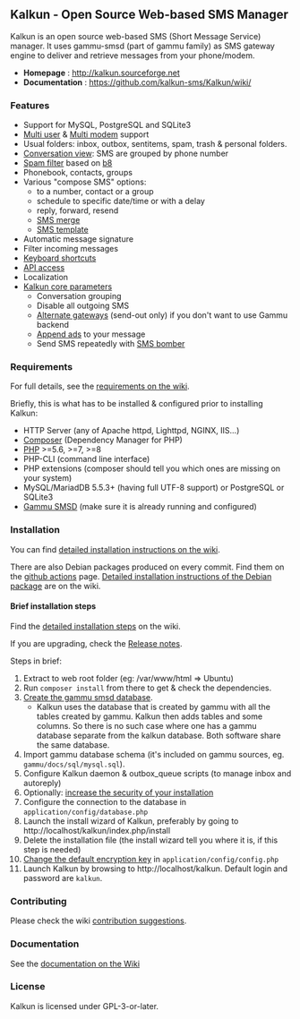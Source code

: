 ## Kalkun - Open Source Web-based SMS Manager
Kalkun is an open source web-based SMS (Short Message Service) manager. It uses gammu-smsd (part of gammu family) as SMS gateway engine to deliver and retrieve messages from your phone/modem.

* **Homepage** : http://kalkun.sourceforge.net
* **Documentation** : https://github.com/kalkun-sms/Kalkun/wiki/

### Features
* Support for MySQL, PostgreSQL and SQLite3
* [Multi user](https://github.com/kalkun-sms/Kalkun/wiki/Multi-user) & [Multi modem](https://github.com/kalkun-sms/Kalkun/wiki/Multi-modem) support
* Usual folders: inbox, outbox, sentitems, spam, trash & personal folders.
* [Conversation view](https://github.com/kalkun-sms/Kalkun/wiki/Conversation): SMS are grouped by phone number
* [Spam filter](https://github.com/kalkun-sms/Kalkun/wiki/Spam-filter) based on [b8](https://nasauber.de/opensource/b8/)
* Phonebook, contacts, groups
* Various "compose SMS" options:
    - to a number, contact or a group
    - schedule to specific date/time or with a delay
    - reply, forward, resend
    - [SMS merge](https://github.com/kalkun-sms/Kalkun/wiki/SMS-merge)
    - [SMS template](https://github.com/kalkun-sms/Kalkun/wiki/SMS-template)
* Automatic message signature
* Filter incoming messages
* [Keyboard shortcuts](https://github.com/kalkun-sms/Kalkun/wiki/Keyboard-shortcuts)
* [API access](https://github.com/kalkun-sms/Kalkun/wiki/API)
* Localization
* [Kalkun core parameters](https://github.com/kalkun-sms/Kalkun/wiki/Configuration)
    - Conversation grouping
    - Disable all outgoing SMS
    - [Alternate gateways](https://github.com/kalkun-sms/Kalkun/wiki/Alternate-gateways) (send-out only) if you don't want to use Gammu backend
    - [Append ads](https://github.com/kalkun-sms/Kalkun/wiki/SMS-ads) to your message
    - Send SMS repeatedly with [SMS bomber](https://github.com/kalkun-sms/Kalkun/wiki/SMS-bomber)

### Requirements
For full details, see the [requirements on the wiki](https://github.com/kalkun-sms/Kalkun/wiki/Requirements).

Briefly, this is what has to be installed & configured prior to installing Kalkun:
* HTTP Server (any of Apache httpd, Lighttpd, NGINX, IIS...)
* [Composer](https://getcomposer.org/) (Dependency Manager for PHP)
* [PHP](https://www.php.net) >=5.6, >=7, >=8
* PHP-CLI (command line interface)
* PHP extensions (composer should tell you which ones are missing on your system)
* MySQL/MariadDB 5.5.3+ (having full UTF-8 support) or PostgreSQL or SQLite3
* [Gammu SMSD](https://wammu.eu/smsd/) (make sure it is already running and configured)

### Installation
You can find [detailed installation instructions on the wiki](https://github.com/kalkun-sms/Kalkun/wiki/Installation).

There are also Debian packages produced on every commit. Find them on the [github actions](https://github.com/kalkun-sms/Kalkun/actions?query=workflow%3APackaging++) page. [Detailed installation instructions of the Debian package](https://github.com/kalkun-sms/Kalkun/wiki/Installation#Debian-and-related) are on the wiki.

#### Brief installation steps
Find the [detailed installation steps](https://github.com/kalkun-sms/Kalkun/wiki/Installation) on the wiki.

If you are upgrading, check the [Release notes](https://github.com/kalkun-sms/Kalkun/wiki/Release-notes).

Steps in brief:
1. Extract to web root folder (eg: /var/www/html => Ubuntu)
1. Run `composer install` from there to get & check the dependencies.
1. [Create the gammu smsd database](https://github.com/kalkun-sms/Kalkun/wiki/Setup-Gammu-SMSD-DB).
    - Kalkun uses the database that is created by gammu with all the tables created by gammu. Kalkun then adds tables and some columns. So there is no such case where one has a gammu database separate from the kalkun database. Both software share the same database.
1. Import gammu database schema (it's included on gammu sources, eg. `gammu/docs/sql/mysql.sql`).
1. Configure Kalkun daemon & outbox_queue scripts (to manage inbox and autoreply)
1. Optionally: [increase the security of your installation](https://github.com/kalkun-sms/Kalkun/wiki/Making-Kalkun-more-secure)
1. Configure the connection to the database in `application/config/database.php`
1. Launch the install wizard of Kalkun, preferably by going to http://localhost/kalkun/index.php/install
1. Delete the installation file (the install wizard tell you where it is, if this step is needed)
1. [Change the default encryption key](https://github.com/kalkun-sms/Kalkun/wiki/Installation#change-the-default-encryption-key) in `application/config/config.php`
1. Launch Kalkun by browsing to http://localhost/kalkun. Default login and password are `kalkun`.

### Contributing
Please check the wiki [contribution suggestions](https://github.com/kalkun-sms/Kalkun/wiki/Contributing).

### Documentation
See the [documentation on the Wiki](https://github.com/kalkun-sms/Kalkun/wiki)

### License
Kalkun is licensed under GPL-3-or-later.
